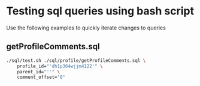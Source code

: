 # Testing sql queries using bash script
Use the following examples to quickly iterate changes to queries

## getProfileComments.sql
```bash
./sql/test.sh ./sql/profile/getProfileComments.sql \
    profile_id="'dh1p364wjjm4122'" \
    parent_id="''" \
    comment_offset="0"
```